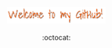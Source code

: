 <div align="center">
  <img src="https://github.com/TomMakesThings/TomMakesThings/blob/main/WelcomeText.gif" width="40%">
  <br>
  <br>
  :octocat:
</div>
